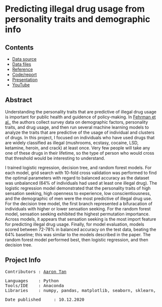 # Predicting illegal drug usage from personality traits and demographic info
 
## Contents
* [Data source](https://archive.ics.uci.edu/ml/datasets/Drug+consumption+%28quantified%29)
* [Data files](Data)
* [Reference](References/The%20Five%20Factor%20Model%20of%20personality%20and%20evaluation%20of%20drug%20consumption%20risk.pdf)
* [Code/report](Drugs.ipynb)
* [Presentation](https://docs.google.com/presentation/d/1--JX88b1WO0hTc4KWwH6YXi9OkvIZe01IEJnCd_ium0/edit?usp=sharing)
* [YouTube](https://www.youtube.com/watch?v=E37Gf_O0ixI)

## Abstract
Understanding the personality traits that are predictive of illegal drug usage is important for public health and guidence of policy-making. In [Fehrman et al.](https://arxiv.org/abs/1506.06297), the authors collect survey data on demographic factors, personality traits, and drug usage, and then run several machine learning models to analyze the traits that are predictive of the usage of individual and clusters of drugs. In this project, I focused on individuals who have used drugs that are widely classified as illegal (mushrooms, ecstasy, cocaine, LSD, ketamine, heroin, and crack) at least once. Very few people will take any one of these drugs in their lifetime, so the type of person who would cross that threshold would be interesting to understand.

I trained logistic regression, decision tree, and random forest models. For each model, grid search with 10-fold cross validation was performed to find the optimal parameters with regard to balanced accuracy as the dataset was unbalanced (64% of individuals had used at least one illegal drug). The logistic regression model demonstrated that the personality traits of high sensation seeking, high openness to experience, low conscientiousness, and the demographic of men were the most predictive of illegal drug use. For the decision tree model, the first branch represented a bifuracation of individuals with higher or lower sensation seeking. For the random forest model, sensation seeking exhibited the highest permutation importance. Across models, it appears that sensation seeking is the most import feature for predicting illegal drug usage. Finally, for model evaluation, models scored between 72-78% in balanced accuracy on the test data, beating the 64% baseline; this was similar to the models described in the paper. The random forest model performed best, then logistic regression, and then decision tree.

## Project Info
<pre>
Contributors : <a href=https://github.com/aarondzt>Aaron Tan</a>
</pre>

<pre>
Languages    : Python
Tools/IDE    : Anaconda
Libraries    : numpy, pandas, matplotlib, seaborn, sklearn, statsmodels
</pre>

<pre>
Date published     : 10.12.2020
</pre>
